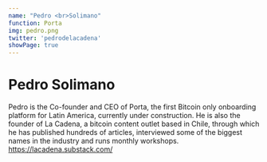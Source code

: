 ```yaml
---
name: "Pedro <br>Solimano"
function: Porta
img: pedro.png
twitter: 'pedrodelacadena'
showPage: true
---
```


# Pedro Solimano
 
Pedro is the Co-founder and CEO of Porta, the first Bitcoin only onboarding platform for Latin America, currently under construction. He is also the founder of La Cadena, a bitcoin content outlet based in Chile, through which he has published hundreds of articles, interviewed some of the biggest names in the industry and runs monthly workshops. https://lacadena.substack.com/
<br><br>





